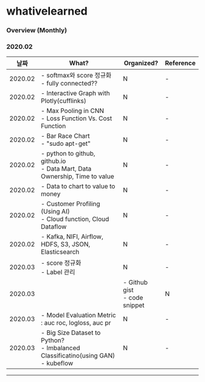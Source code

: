 # whativelearned


### Overview (Monthly)

### 2020.02

|날짜|What?|Organized?|Reference|
|---|---|---|---|
|2020.02|- softmax와 score 정규화 <br> - fully connected??|N|- |
|2020.02|- Interactive Graph with Plotly(cufflinks) |N|- |
|2020.02|- Max Pooling in CNN <br> - Loss Function Vs. Cost Function |N|- |
|2020.02|- Bar Race Chart <br> - "sudo apt-get" |N|- |
|2020.02|- python to github, github.io <br> - Data Mart, Data Ownership, Time to value |N|- |
|2020.02|- Data to chart to value to money |N|- |
|2020.02|- Customer Profiling (Using AI) <br>- Cloud function, Cloud Dataflow |N|- |
|2020.02|- Kafka, NIFI, Airflow, HDFS, S3, JSON, Elasticsearch |N|- |
|2020.03|- score 정규화 <br> - Label 관리 |N|- |
|2020.03||- Github gist <br> - code snippet |N|- |
|2020.03|- Model Evaluation Metric : auc roc, logloss, auc pr |N|- |
|2020.03|- Big Size Dataset to Python? <br> - Imbalanced Classificatino(using GAN) <br> - kubeflow |N|- |

---------------------------------------------------------------------------------------------------------------
